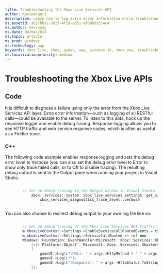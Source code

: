 ```yaml
---
title: Troubleshooting the Xbox Live Services API
author: KevinAsgari
description: Learn how to log extra error information while troubleshooting issues with the Xbox Live APIs.
ms.assetid: 3827bba1-902f-4f2d-ad51-af09bd9354c4
ms.author: kevinasg
ms.date: 04/04/2017
ms.topic: article
ms.prod: windows
ms.technology: uwp
keywords: xbox live, xbox, games, uwp, windows 10, xbox one, troubleshooting, error, log
ms.localizationpriority: medium
---
```


# Troubleshooting the Xbox Live APIs

## Code

It is difficult to diagnose a failure using only the error from the Xbox Live Services API layer. Extra error information—such as logging of all RESTful calls—could be available to the server. To listen to this data, hook up the response logger and enable debug tracing. Response logging allows you to see HTTP traffic and web service response codes, which is often as useful as a Fiddler trace.

### C++

The following code example enables response logging and sets the debug error level to Verbose (you can also set the debug error level to Error to show only trace failed calls, or to Off to disable tracing). The resulting debug output is sent to the Output pane when running your project in Visual Studio.  

```cpp

	    // Set up debug tracing to the Output window in Visual Studio.
			xbox::services::system::xbox_live_services_settings::get_singleton_instance()->set_diagnostics_trace_level(
			    xbox_services_diagnostics_trace_level::verbose
			    );
```

You can also choose to redirect debug output to your own log file like so:

```cpp

	    // Set up debug tracing of the Xbox Live Services API traffic to the game UI.
	    m_xboxLiveContext->Settings->EnableServiceCallRoutedEvents = true;
	    m_xboxLiveContext->Settings->ServiceCallRouted += ref new
     	Windows::Foundation::EventHandler<Microsoft::Xbox::Services::XboxServiceCallRoutedEventArgs^>(
	        [=]( Platform::Object^, Microsoft::Xbox::Services::XboxServiceCallRoutedEventArgs^ args )
	        {
	            gameUI->Log(L"[URL]: " + args->HttpMethod + " " + args->Url->AbsoluteUri);
	            gameUI->Log(L"");
	            gameUI->Log(L"[Response]: " + args->HttpStatus.ToString() + " " + args->ResponseBody);
	        });

```
